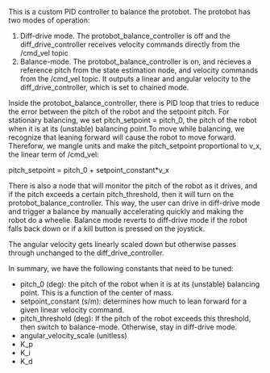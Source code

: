 This is a custom PID controller to balance the protobot.
The protobot has two modes of operation:
1. Diff-drive mode. The protobot_balance_controller is off and the 
    diff_drive_controller receives velocity commands directly from the /cmd_vel topic
2. Balance-mode. The protobot_balance_controller is on, and recieves a reference pitch from the state estimation node, and velocity commands from the /cmd_vel topic. It outputs a linear and angular velocity to the diff_drive_controller, which is set to chained mode. 

Inside the protobot_balance_controller, there is PID loop that tries to reduce the error between the pitch of the robot and the setpoint pitch. For stationary balancing, we set pitch_setpoint = pitch_0, the pitch of the robot when it is at its (unstable) balancing point.To move while balancing, we recognize that leaning forward will cause the robot to move forward. Thereforw, we mangle units and make the pitch_setpoint proportional to v_x, the linear term of /cmd_vel: 

pitch_setpoint = pitch_0 + setpoint_constant*v_x

There is also a node that will monitor the pitch of the robot as it drives, and if the pitch exceeds a certain pitch_threshold, then it will turn on the protobot_balance_controller. This way, the user can drive in diff-drive mode and trigger a balance by manually accelerating quickly and making the robot do a wheelie. Balance mode reverts to diff-drive mode if the robot falls back down or if a kill button is pressed on the joystick.

The angular velocity gets linearly scaled down but otherwise passes through unchanged to the diff_drive_controller.

In summary, we have the following constants that need to be tuned:
- pitch_0 (deg): the pitch of the robot when it is at its (unstable) balancing point. This is a function of the center of mass. 
- setpoint_constant (s/m): determines how much to lean forward for a given linear velocity command. 
- pitch_threshold (deg): If the pitch of the robot exceeds this threshold, then switch to balance-mode. Otherwise, stay in diff-drive mode.
- angular_velocity_scale (unitless)
- K_p
- K_i
- K_d

